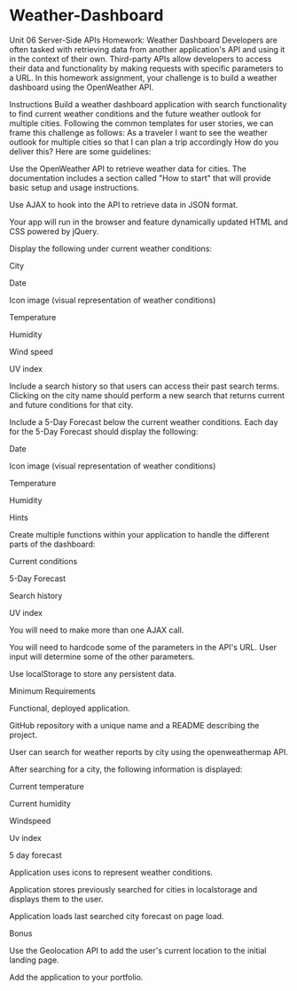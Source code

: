 # Weather-Dashboard

Unit 06 Server-Side APIs Homework: Weather Dashboard
Developers are often tasked with retrieving data from another application's API and using it in the context of their own. Third-party APIs allow developers to access their data and functionality by making requests with specific parameters to a URL. In this homework assignment, your challenge is to build a weather dashboard using the OpenWeather API.

Instructions
Build a weather dashboard application with search functionality to find current weather conditions and the future weather outlook for multiple cities. Following the common templates for user stories, we can frame this challenge as follows:
As a traveler
I want to see the weather outlook for multiple cities
so that I can plan a trip accordingly
How do you deliver this? Here are some guidelines:


Use the OpenWeather API to retrieve weather data for cities. The documentation includes a section called "How to start" that will provide basic setup and usage instructions.


Use AJAX to hook into the API to retrieve data in JSON format.


Your app will run in the browser and feature dynamically updated HTML and CSS powered by jQuery.


Display the following under current weather conditions:


City


Date


Icon image (visual representation of weather conditions)


Temperature


Humidity


Wind speed


UV index




Include a search history so that users can access their past search terms. Clicking on the city name should perform a new search that returns current and future conditions for that city.


Include a 5-Day Forecast below the current weather conditions. Each day for the 5-Day Forecast should display the following:


Date


Icon image (visual representation of weather conditions)


Temperature


Humidity






Hints


Create multiple functions within your application to handle the different parts of the dashboard:


Current conditions


5-Day Forecast


Search history


UV index




You will need to make more than one AJAX call.


You will need to hardcode some of the parameters in the API's URL. User input will determine some of the other parameters.


Use localStorage to store any persistent data.



Minimum Requirements


Functional, deployed application.


GitHub repository with a unique name and a README describing the project.


User can search for weather reports by city using the openweathermap API.


After searching for a city, the following information is displayed:


Current temperature


Current humidity


Windspeed


Uv index


5 day forecast




Application uses icons to represent weather conditions.


Application stores previously searched for cities in localstorage and displays them to the user.


Application loads last searched city forecast on page load.



Bonus


Use the Geolocation API to add the user's current location to the initial landing page.


Add the application to your portfolio.

